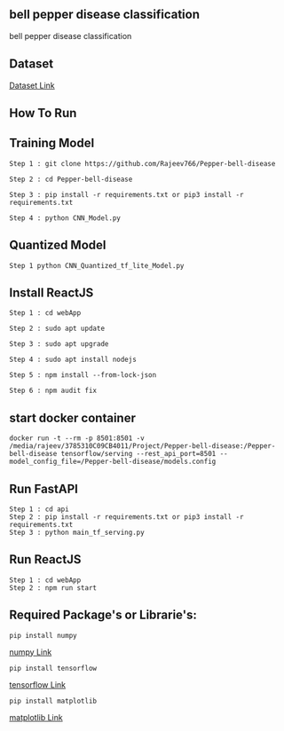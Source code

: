 ## bell pepper disease classification
bell pepper disease classification

## Dataset 
[Dataset Link](https://www.kaggle.com/arjuntejaswi/plant-village)


## How To Run

## Training Model
```
Step 1 : git clone https://github.com/Rajeev766/Pepper-bell-disease

Step 2 : cd Pepper-bell-disease

Step 3 : pip install -r requirements.txt or pip3 install -r requirements.txt

Step 4 : python CNN_Model.py
```

## Quantized Model
```
Step 1 python CNN_Quantized_tf_lite_Model.py
```

## Install ReactJS
```
Step 1 : cd webApp

Step 2 : sudo apt update

Step 3 : sudo apt upgrade

Step 4 : sudo apt install nodejs

Step 5 : npm install --from-lock-json

Step 6 : npm audit fix
```

## start docker container
```
docker run -t --rm -p 8501:8501 -v /media/rajeev/3785310C09CB4011/Project/Pepper-bell-disease:/Pepper-bell-disease tensorflow/serving --rest_api_port=8501 --model_config_file=/Pepper-bell-disease/models.config
```

## Run FastAPI
```
Step 1 : cd api
Step 2 : pip install -r requirements.txt or pip3 install -r requirements.txt
Step 3 : python main_tf_serving.py
```

## Run ReactJS
```
Step 1 : cd webApp
Step 2 : npm run start
```

## Required Package's or Librarie's:
```
pip install numpy
```
[numpy Link](https://pypi.org/project/numpy/)

```
pip install tensorflow
```
[tensorflow Link](https://pypi.org/project/tensorflow/)

```
pip install matplotlib
```
[matplotlib Link](https://pypi.org/project/matplotlib/)
